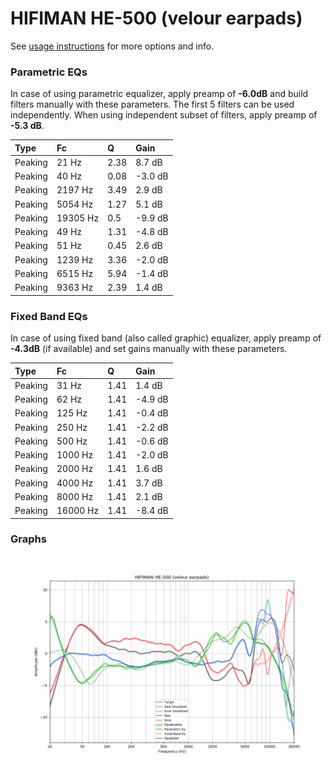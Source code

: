 # HIFIMAN HE-500 (velour earpads)
See [usage instructions](https://github.com/jaakkopasanen/AutoEq#usage) for more options and info.

### Parametric EQs
In case of using parametric equalizer, apply preamp of **-6.0dB** and build filters manually
with these parameters. The first 5 filters can be used independently.
When using independent subset of filters, apply preamp of **-5.3 dB**.

| Type    | Fc       |    Q | Gain    |
|:--------|:---------|:-----|:--------|
| Peaking | 21 Hz    | 2.38 | 8.7 dB  |
| Peaking | 40 Hz    | 0.08 | -3.0 dB |
| Peaking | 2197 Hz  | 3.49 | 2.9 dB  |
| Peaking | 5054 Hz  | 1.27 | 5.1 dB  |
| Peaking | 19305 Hz | 0.5  | -9.9 dB |
| Peaking | 49 Hz    | 1.31 | -4.8 dB |
| Peaking | 51 Hz    | 0.45 | 2.6 dB  |
| Peaking | 1239 Hz  | 3.36 | -2.0 dB |
| Peaking | 6515 Hz  | 5.94 | -1.4 dB |
| Peaking | 9363 Hz  | 2.39 | 1.4 dB  |

### Fixed Band EQs
In case of using fixed band (also called graphic) equalizer, apply preamp of **-4.3dB**
(if available) and set gains manually with these parameters.

| Type    | Fc       |    Q | Gain    |
|:--------|:---------|:-----|:--------|
| Peaking | 31 Hz    | 1.41 | 1.4 dB  |
| Peaking | 62 Hz    | 1.41 | -4.9 dB |
| Peaking | 125 Hz   | 1.41 | -0.4 dB |
| Peaking | 250 Hz   | 1.41 | -2.2 dB |
| Peaking | 500 Hz   | 1.41 | -0.6 dB |
| Peaking | 1000 Hz  | 1.41 | -2.0 dB |
| Peaking | 2000 Hz  | 1.41 | 1.6 dB  |
| Peaking | 4000 Hz  | 1.41 | 3.7 dB  |
| Peaking | 8000 Hz  | 1.41 | 2.1 dB  |
| Peaking | 16000 Hz | 1.41 | -8.4 dB |

### Graphs
![](./HIFIMAN%20HE-500%20(velour%20earpads).png)